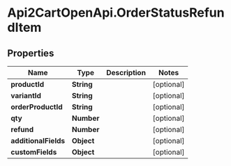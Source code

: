 # Api2CartOpenApi.OrderStatusRefundItem

## Properties

Name | Type | Description | Notes
------------ | ------------- | ------------- | -------------
**productId** | **String** |  | [optional] 
**variantId** | **String** |  | [optional] 
**orderProductId** | **String** |  | [optional] 
**qty** | **Number** |  | [optional] 
**refund** | **Number** |  | [optional] 
**additionalFields** | **Object** |  | [optional] 
**customFields** | **Object** |  | [optional] 


